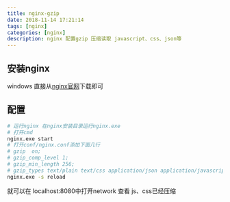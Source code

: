 ```yaml
---
title: nginx-gzip
date: 2018-11-14 17:21:14
tags: [nginx]
categories: [nginx]
description: nginx 配置gzip 压缩读取 javascript、css、json等
---
```

## 安装nginx
windows 直接从[nginx官网](http://nginx.org/en/download.html)下载即可
## 配置
```bash
# 运行nginx 在nginx安装目录运行nginx.exe
# 打开cmd
nginx.exe start
# 打开conf/nginx.conf添加下面几行
# gzip  on;
# gzip_comp_level 1;
# gzip_min_length 256;
# gzip_types text/plain text/css application/json application/javascript text/javascript;
nginx.exe -s reload
```
就可以在 localhost:8080中打开network 查看 js、css已经压缩